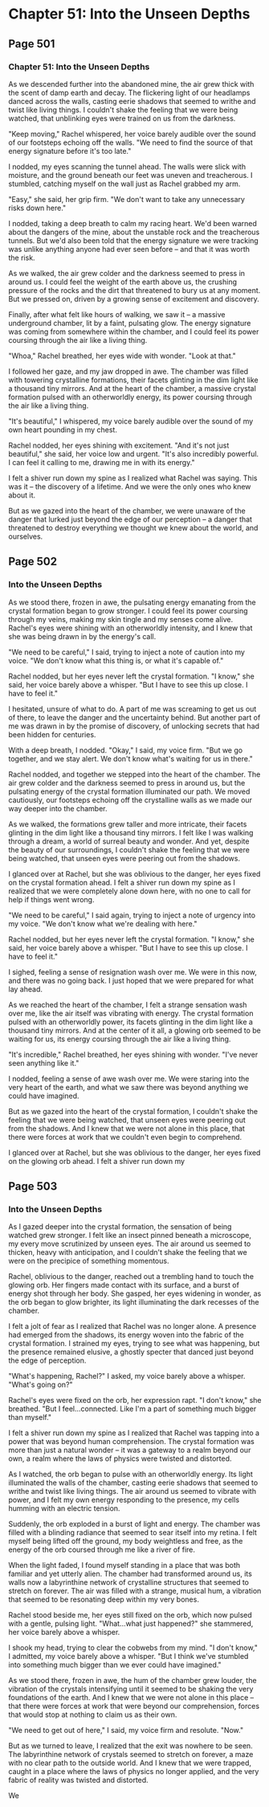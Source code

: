 # Chapter 51: Into the Unseen Depths


## Page 501
### Chapter 51: Into the Unseen Depths

As we descended further into the abandoned mine, the air grew thick with the scent of damp earth and decay. The flickering light of our headlamps danced across the walls, casting eerie shadows that seemed to writhe and twist like living things. I couldn't shake the feeling that we were being watched, that unblinking eyes were trained on us from the darkness.

"Keep moving," Rachel whispered, her voice barely audible over the sound of our footsteps echoing off the walls. "We need to find the source of that energy signature before it's too late."

I nodded, my eyes scanning the tunnel ahead. The walls were slick with moisture, and the ground beneath our feet was uneven and treacherous. I stumbled, catching myself on the wall just as Rachel grabbed my arm.

"Easy," she said, her grip firm. "We don't want to take any unnecessary risks down here."

I nodded, taking a deep breath to calm my racing heart. We'd been warned about the dangers of the mine, about the unstable rock and the treacherous tunnels. But we'd also been told that the energy signature we were tracking was unlike anything anyone had ever seen before – and that it was worth the risk.

As we walked, the air grew colder and the darkness seemed to press in around us. I could feel the weight of the earth above us, the crushing pressure of the rocks and the dirt that threatened to bury us at any moment. But we pressed on, driven by a growing sense of excitement and discovery.

Finally, after what felt like hours of walking, we saw it – a massive underground chamber, lit by a faint, pulsating glow. The energy signature was coming from somewhere within the chamber, and I could feel its power coursing through the air like a living thing.

"Whoa," Rachel breathed, her eyes wide with wonder. "Look at that."

I followed her gaze, and my jaw dropped in awe. The chamber was filled with towering crystalline formations, their facets glinting in the dim light like a thousand tiny mirrors. And at the heart of the chamber, a massive crystal formation pulsed with an otherworldly energy, its power coursing through the air like a living thing.

"It's beautiful," I whispered, my voice barely audible over the sound of my own heart pounding in my chest.

Rachel nodded, her eyes shining with excitement. "And it's not just beautiful," she said, her voice low and urgent. "It's also incredibly powerful. I can feel it calling to me, drawing me in with its energy."

I felt a shiver run down my spine as I realized what Rachel was saying. This was it – the discovery of a lifetime. And we were the only ones who knew about it.

But as we gazed into the heart of the chamber, we were unaware of the danger that lurked just beyond the edge of our perception – a danger that threatened to destroy everything we thought we knew about the world, and ourselves.

## Page 502
### Into the Unseen Depths

As we stood there, frozen in awe, the pulsating energy emanating from the crystal formation began to grow stronger. I could feel its power coursing through my veins, making my skin tingle and my senses come alive. Rachel's eyes were shining with an otherworldly intensity, and I knew that she was being drawn in by the energy's call.

"We need to be careful," I said, trying to inject a note of caution into my voice. "We don't know what this thing is, or what it's capable of."

Rachel nodded, but her eyes never left the crystal formation. "I know," she said, her voice barely above a whisper. "But I have to see this up close. I have to feel it."

I hesitated, unsure of what to do. A part of me was screaming to get us out of there, to leave the danger and the uncertainty behind. But another part of me was drawn in by the promise of discovery, of unlocking secrets that had been hidden for centuries.

With a deep breath, I nodded. "Okay," I said, my voice firm. "But we go together, and we stay alert. We don't know what's waiting for us in there."

Rachel nodded, and together we stepped into the heart of the chamber. The air grew colder and the darkness seemed to press in around us, but the pulsating energy of the crystal formation illuminated our path. We moved cautiously, our footsteps echoing off the crystalline walls as we made our way deeper into the chamber.

As we walked, the formations grew taller and more intricate, their facets glinting in the dim light like a thousand tiny mirrors. I felt like I was walking through a dream, a world of surreal beauty and wonder. And yet, despite the beauty of our surroundings, I couldn't shake the feeling that we were being watched, that unseen eyes were peering out from the shadows.

I glanced over at Rachel, but she was oblivious to the danger, her eyes fixed on the crystal formation ahead. I felt a shiver run down my spine as I realized that we were completely alone down here, with no one to call for help if things went wrong.

"We need to be careful," I said again, trying to inject a note of urgency into my voice. "We don't know what we're dealing with here."

Rachel nodded, but her eyes never left the crystal formation. "I know," she said, her voice barely above a whisper. "But I have to see this up close. I have to feel it."

I sighed, feeling a sense of resignation wash over me. We were in this now, and there was no going back. I just hoped that we were prepared for what lay ahead.

As we reached the heart of the chamber, I felt a strange sensation wash over me, like the air itself was vibrating with energy. The crystal formation pulsed with an otherworldly power, its facets glinting in the dim light like a thousand tiny mirrors. And at the center of it all, a glowing orb seemed to be waiting for us, its energy coursing through the air like a living thing.

"It's incredible," Rachel breathed, her eyes shining with wonder. "I've never seen anything like it."

I nodded, feeling a sense of awe wash over me. We were staring into the very heart of the earth, and what we saw there was beyond anything we could have imagined.

But as we gazed into the heart of the crystal formation, I couldn't shake the feeling that we were being watched, that unseen eyes were peering out from the shadows. And I knew that we were not alone in this place, that there were forces at work that we couldn't even begin to comprehend.

I glanced over at Rachel, but she was oblivious to the danger, her eyes fixed on the glowing orb ahead. I felt a shiver run down my

## Page 503
### Into the Unseen Depths

As I gazed deeper into the crystal formation, the sensation of being watched grew stronger. I felt like an insect pinned beneath a microscope, my every move scrutinized by unseen eyes. The air around us seemed to thicken, heavy with anticipation, and I couldn't shake the feeling that we were on the precipice of something momentous.

Rachel, oblivious to the danger, reached out a trembling hand to touch the glowing orb. Her fingers made contact with its surface, and a burst of energy shot through her body. She gasped, her eyes widening in wonder, as the orb began to glow brighter, its light illuminating the dark recesses of the chamber.

I felt a jolt of fear as I realized that Rachel was no longer alone. A presence had emerged from the shadows, its energy woven into the fabric of the crystal formation. I strained my eyes, trying to see what was happening, but the presence remained elusive, a ghostly specter that danced just beyond the edge of perception.

"What's happening, Rachel?" I asked, my voice barely above a whisper. "What's going on?"

Rachel's eyes were fixed on the orb, her expression rapt. "I don't know," she breathed. "But I feel...connected. Like I'm a part of something much bigger than myself."

I felt a shiver run down my spine as I realized that Rachel was tapping into a power that was beyond human comprehension. The crystal formation was more than just a natural wonder – it was a gateway to a realm beyond our own, a realm where the laws of physics were twisted and distorted.

As I watched, the orb began to pulse with an otherworldly energy. Its light illuminated the walls of the chamber, casting eerie shadows that seemed to writhe and twist like living things. The air around us seemed to vibrate with power, and I felt my own energy responding to the presence, my cells humming with an electric tension.

Suddenly, the orb exploded in a burst of light and energy. The chamber was filled with a blinding radiance that seemed to sear itself into my retina. I felt myself being lifted off the ground, my body weightless and free, as the energy of the orb coursed through me like a river of fire.

When the light faded, I found myself standing in a place that was both familiar and yet utterly alien. The chamber had transformed around us, its walls now a labyrinthine network of crystalline structures that seemed to stretch on forever. The air was filled with a strange, musical hum, a vibration that seemed to be resonating deep within my very bones.

Rachel stood beside me, her eyes still fixed on the orb, which now pulsed with a gentle, pulsing light. "What...what just happened?" she stammered, her voice barely above a whisper.

I shook my head, trying to clear the cobwebs from my mind. "I don't know," I admitted, my voice barely above a whisper. "But I think we've stumbled into something much bigger than we ever could have imagined."

As we stood there, frozen in awe, the hum of the chamber grew louder, the vibration of the crystals intensifying until it seemed to be shaking the very foundations of the earth. And I knew that we were not alone in this place – that there were forces at work that were beyond our comprehension, forces that would stop at nothing to claim us as their own.

"We need to get out of here," I said, my voice firm and resolute. "Now."

But as we turned to leave, I realized that the exit was nowhere to be seen. The labyrinthine network of crystals seemed to stretch on forever, a maze with no clear path to the outside world. And I knew that we were trapped, caught in a place where the laws of physics no longer applied, and the very fabric of reality was twisted and distorted.

We
